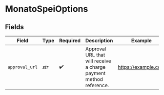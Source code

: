 # MonatoSpeiOptions


## Fields

| Field                                                             | Type                                                              | Required                                                          | Description                                                       | Example                                                           |
| ----------------------------------------------------------------- | ----------------------------------------------------------------- | ----------------------------------------------------------------- | ----------------------------------------------------------------- | ----------------------------------------------------------------- |
| `approval_url`                                                    | *str*                                                             | :heavy_check_mark:                                                | Approval URL that will receive a charge payment method reference. | https://example.com                                               |